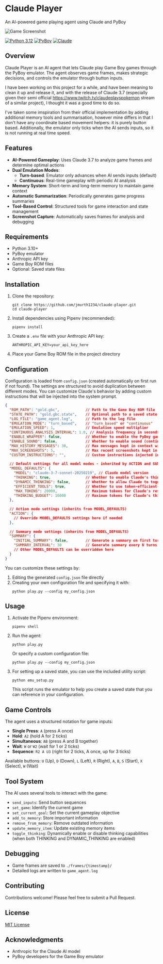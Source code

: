 # Claude Player

An AI-powered game playing agent using Claude and PyBoy

![Game Screenshot](image.png)

[![Python 3.12](https://img.shields.io/badge/python-3.12-blue.svg)](https://www.python.org/downloads/release/python-31211/)
[![PyBoy](https://img.shields.io/badge/emulator-PyBoy-green.svg)](https://github.com/Baekalfen/PyBoy)
[![Claude](https://img.shields.io/badge/AI-Claude%203.7-purple.svg)](https://anthropic.com/claude)

## Overview

Claude Player is an AI agent that lets Claude play Game Boy games through the PyBoy emulator. The agent observes game frames, makes strategic decisions, and controls the emulator through button inputs.

I have been working on this project for a while, and have been meaning to clean it up and release it, and with the release of Claude 3.7 (especially given their semi official https://www.twitch.tv/claudeplayspokemon stream of a similar project), I thought it was a good time to do so.

I've taken some imspiration from their official implementation by adding additional memory tools and summarisation, however mine differs in that I don't have any coordinate based movement helpers: it is purely button based. Additionally, the emulator only ticks when the AI sends inputs, so it is not running at real time speed. 

## Features

- **AI-Powered Gameplay**: Uses Claude 3.7 to analyze game frames and determine optimal actions
- **Dual Emulation Modes**:
  - **Turn-based**: Emulator only advances when AI sends inputs (default)
  - **Continuous**: Real-time gameplay with periodic AI analysis
- **Memory System**: Short-term and long-term memory to maintain game context
- **Automatic Summarization**: Periodically generates game progress summaries
- **Tool-Based Control**: Structured tools for game interaction and state management
- **Screenshot Capture**: Automatically saves frames for analysis and debugging

## Requirements

- Python 3.10+
- PyBoy emulator
- Anthropic API key
- Game Boy ROM files
- Optional: Saved state files

## Installation

1. Clone the repository:
   ```
   git clone https://github.com/jmurth1234/claude-player.git
   cd claude-player
   ```

2. Install dependencies using Pipenv (recommended):
   ```
   pipenv install
   ```
   
3. Create a `.env` file with your Anthropic API key:
   ```
   ANTHROPIC_API_KEY=your_api_key_here
   ```

4. Place your Game Boy ROM file in the project directory

## Configuration

Configuration is loaded from `config.json` (created automatically on first run if not found). The settings are structured to avoid duplication between different modes. You can customize Claude's behavior by adding custom instructions that will be injected into the system prompt.

```json
{
  "ROM_PATH": "gold.gbc",            // Path to the Game Boy ROM file
  "STATE_PATH": "gold.gbc.state",    // Optional path to a saved state (null for none)
  "LOG_FILE": "game_agent.log",      // Path to the log file
  "EMULATION_MODE": "turn_based",    // "turn_based" or "continuous"
  "EMULATION_SPEED": 1,              // Emulation speed multiplier
  "CONTINUOUS_ANALYSIS_INTERVAL": 1.0, // Analysis frequency in seconds (continuous mode)
  "ENABLE_WRAPPER": false,           // Whether to enable the PyBoy game wrapper
  "ENABLE_SOUND": false,             // Whether to enable sound (continuous mode only)
  "MAX_HISTORY_MESSAGES": 30,        // Max messages kept in context window
  "MAX_SCREENSHOTS": 5,              // Max recent screenshots kept in chat history
  "CUSTOM_INSTRUCTIONS": "",         // Custom instructions injected into Claude's system prompt
  
  // Default settings for all model modes - inherited by ACTION and SUMMARY if not overridden
  "MODEL_DEFAULTS": {
    "MODEL": "claude-3-7-sonnet-20250219", // Claude model version
    "THINKING": true,                // Whether to enable Claude's thinking mode
    "DYNAMIC_THINKING": false,       // Whether to allow Claude to toggle thinking on/off dynamically
    "EFFICIENT_TOOLS": true,         // Whether to use token-efficient-tools beta
    "MAX_TOKENS": 20000,             // Maximum tokens for Claude's response
    "THINKING_BUDGET": 16000         // Maximum tokens for Claude's thinking
  },
  
  // Action mode settings (inherits from MODEL_DEFAULTS)
  "ACTION": {
    // Override MODEL_DEFAULTS settings here if needed
  },
  
  // Summary mode settings (inherits from MODEL_DEFAULTS)
  "SUMMARY": {
    "INITIAL_SUMMARY": false,        // Generate a summary on first turn
    "SUMMARY_INTERVAL": 30           // Generate summary every N turns
    // Other MODEL_DEFAULTS can be overridden here
  }
}
```

You can customize these settings by:
1. Editing the generated `config.json` file directly
2. Creating your own configuration file and specifying it with:
   ```
   python play.py --config my_config.json
   ```

## Usage

1. Activate the Pipenv environment:
   ```
   pipenv shell
   ```

2. Run the agent:
   ```
   python play.py
   ```

   Or specify a custom configuration file:
   ```
   python play.py --config my_config.json
   ```

3. For setting up a saved state, you can use the included utility script:
   ```
   python emu_setup.py
   ```
   This script runs the emulator to help you create a saved state that you can reference in your configuration.

## Game Controls

The agent uses a structured notation for game inputs:

- **Single Press**: `A` (press A once)
- **Hold**: `A2` (hold A for 2 ticks)
- **Simultaneous**: `AB` (press A and B together)
- **Wait**: `W` or `W2` (wait for 1 or 2 ticks)
- **Sequence**: `R2 A U3` (right for 2 ticks, A once, up for 3 ticks)

Available buttons: `U` (Up), `D` (Down), `L` (Left), `R` (Right), `A`, `B`, `S` (Start), `X` (Select), `W` (Wait)

## Tool System

The AI uses several tools to interact with the game:

- `send_inputs`: Send button sequences
- `set_game`: Identify the current game
- `set_current_goal`: Set the current gameplay objective
- `add_to_memory`: Store important information
- `remove_from_memory`: Remove outdated information
- `update_memory_item`: Update existing memory items
- `toggle_thinking`: Dynamically enable or disable thinking capabilities (when both THINKING and DYNAMIC_THINKING are enabled)

## Debugging

- Game frames are saved to `./frames/{timestamp}/`
- Detailed logs are written to `game_agent.log`

## Contributing

Contributions welcome! Please feel free to submit a Pull Request.

## License

[MIT License](LICENSE)

## Acknowledgments

- Anthropic for the Claude AI model
- PyBoy developers for the Game Boy emulator